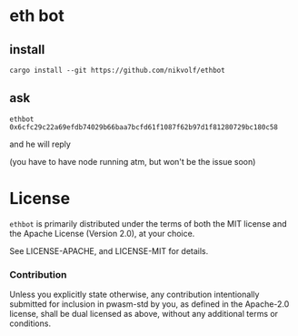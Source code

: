 # eth bot

## install

`cargo install --git https://github.com/nikvolf/ethbot`

## ask

`ethbot 0x6cfc29c22a69efdb74029b66baa7bcfd61f1087f62b97d1f81280729bc180c58`

and he will reply

(you have to have node running atm, but won't be the issue soon)

# License

`ethbot` is primarily distributed under the terms of both the MIT
license and the Apache License (Version 2.0), at your choice.

See LICENSE-APACHE, and LICENSE-MIT for details.

### Contribution

Unless you explicitly state otherwise, any contribution intentionally submitted
for inclusion in pwasm-std by you, as defined in the Apache-2.0 license, shall be
dual licensed as above, without any additional terms or conditions.
